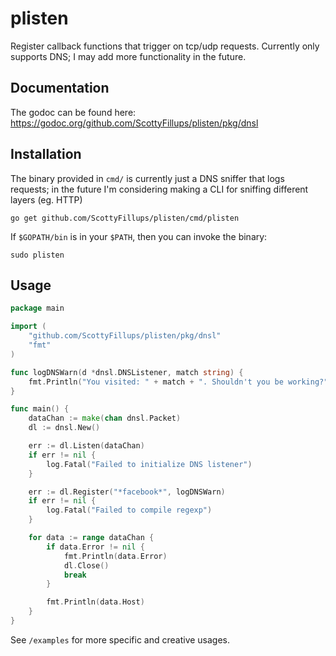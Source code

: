 # plisten

Register callback functions that trigger on tcp/udp requests. Currently only supports DNS; I may add more functionality in the future.

## Documentation

The godoc can be found here: https://godoc.org/github.com/ScottyFillups/plisten/pkg/dnsl

## Installation

The binary provided in `cmd/` is currently just a DNS sniffer that logs requests; in the future I'm considering making a CLI for sniffing different layers (eg. HTTP)

```
go get github.com/ScottyFillups/plisten/cmd/plisten
```

If `$GOPATH/bin` is in your `$PATH`, then you can invoke the binary:

```
sudo plisten
```

## Usage

```go
package main

import (
	"github.com/ScottyFillups/plisten/pkg/dnsl"
	"fmt"
)

func logDNSWarn(d *dnsl.DNSListener, match string) {
	fmt.Println("You visited: " + match + ". Shouldn't you be working?")
}

func main() {
	dataChan := make(chan dnsl.Packet)
	dl := dnsl.New()

	err := dl.Listen(dataChan)
	if err != nil {
		log.Fatal("Failed to initialize DNS listener")
	}

	err := dl.Register("*facebook*", logDNSWarn)
	if err != nil {
		log.Fatal("Failed to compile regexp")
	}

	for data := range dataChan {
		if data.Error != nil {
			fmt.Println(data.Error)
			dl.Close()
			break
		}

		fmt.Println(data.Host)
	}
}
```

See `/examples` for more specific and creative usages.
